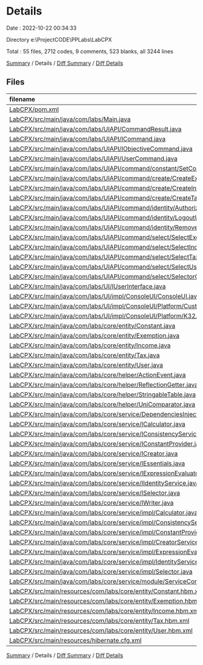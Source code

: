 # Details

Date : 2022-10-22 00:34:33

Directory e:\\ProjectCODE\\PPLabs\\LabCPX

Total : 55 files,  2712 codes, 9 comments, 523 blanks, all 3244 lines

[Summary](results.md) / Details / [Diff Summary](diff.md) / [Diff Details](diff-details.md)

## Files
| filename | language | code | comment | blank | total |
| :--- | :--- | ---: | ---: | ---: | ---: |
| [LabCPX/pom.xml](/LabCPX/pom.xml) | XML | 125 | 4 | 7 | 136 |
| [LabCPX/src/main/java/com/labs/Main.java](/LabCPX/src/main/java/com/labs/Main.java) | Java | 13 | 0 | 3 | 16 |
| [LabCPX/src/main/java/com/labs/UIAPI/CommandResult.java](/LabCPX/src/main/java/com/labs/UIAPI/CommandResult.java) | Java | 11 | 0 | 2 | 13 |
| [LabCPX/src/main/java/com/labs/UIAPI/ICommand.java](/LabCPX/src/main/java/com/labs/UIAPI/ICommand.java) | Java | 4 | 0 | 2 | 6 |
| [LabCPX/src/main/java/com/labs/UIAPI/IObjectiveCommand.java](/LabCPX/src/main/java/com/labs/UIAPI/IObjectiveCommand.java) | Java | 4 | 0 | 2 | 6 |
| [LabCPX/src/main/java/com/labs/UIAPI/UserCommand.java](/LabCPX/src/main/java/com/labs/UIAPI/UserCommand.java) | Java | 26 | 0 | 6 | 32 |
| [LabCPX/src/main/java/com/labs/UIAPI/command/constant/SetConstantCommand.java](/LabCPX/src/main/java/com/labs/UIAPI/command/constant/SetConstantCommand.java) | Java | 25 | 0 | 7 | 32 |
| [LabCPX/src/main/java/com/labs/UIAPI/command/create/CreateExemptionCommand.java](/LabCPX/src/main/java/com/labs/UIAPI/command/create/CreateExemptionCommand.java) | Java | 25 | 0 | 8 | 33 |
| [LabCPX/src/main/java/com/labs/UIAPI/command/create/CreateIncomeCommand.java](/LabCPX/src/main/java/com/labs/UIAPI/command/create/CreateIncomeCommand.java) | Java | 29 | 0 | 7 | 36 |
| [LabCPX/src/main/java/com/labs/UIAPI/command/create/CreateTaxCommand.java](/LabCPX/src/main/java/com/labs/UIAPI/command/create/CreateTaxCommand.java) | Java | 29 | 0 | 8 | 37 |
| [LabCPX/src/main/java/com/labs/UIAPI/command/identity/AuthorizeUserCommand.java](/LabCPX/src/main/java/com/labs/UIAPI/command/identity/AuthorizeUserCommand.java) | Java | 28 | 0 | 6 | 34 |
| [LabCPX/src/main/java/com/labs/UIAPI/command/identity/LogoutUserCommand.java](/LabCPX/src/main/java/com/labs/UIAPI/command/identity/LogoutUserCommand.java) | Java | 29 | 0 | 4 | 33 |
| [LabCPX/src/main/java/com/labs/UIAPI/command/identity/RemoveUserCommand.java](/LabCPX/src/main/java/com/labs/UIAPI/command/identity/RemoveUserCommand.java) | Java | 25 | 0 | 7 | 32 |
| [LabCPX/src/main/java/com/labs/UIAPI/command/select/SelectExemptionCommand.java](/LabCPX/src/main/java/com/labs/UIAPI/command/select/SelectExemptionCommand.java) | Java | 37 | 0 | 9 | 46 |
| [LabCPX/src/main/java/com/labs/UIAPI/command/select/SelectIncomeCommand.java](/LabCPX/src/main/java/com/labs/UIAPI/command/select/SelectIncomeCommand.java) | Java | 45 | 0 | 11 | 56 |
| [LabCPX/src/main/java/com/labs/UIAPI/command/select/SelectTaxCommand.java](/LabCPX/src/main/java/com/labs/UIAPI/command/select/SelectTaxCommand.java) | Java | 37 | 0 | 9 | 46 |
| [LabCPX/src/main/java/com/labs/UIAPI/command/select/SelectUserCommand.java](/LabCPX/src/main/java/com/labs/UIAPI/command/select/SelectUserCommand.java) | Java | 37 | 0 | 9 | 46 |
| [LabCPX/src/main/java/com/labs/UIAPI/command/select/SelectorConfiguration.java](/LabCPX/src/main/java/com/labs/UIAPI/command/select/SelectorConfiguration.java) | Java | 19 | 0 | 4 | 23 |
| [LabCPX/src/main/java/com/labs/UI/IUserInterface.java](/LabCPX/src/main/java/com/labs/UI/IUserInterface.java) | Java | 5 | 0 | 2 | 7 |
| [LabCPX/src/main/java/com/labs/UI/impl/СonsoleUI/ConsoleUI.java](/LabCPX/src/main/java/com/labs/UI/impl/%D0%A1onsoleUI/ConsoleUI.java) | Java | 458 | 5 | 62 | 525 |
| [LabCPX/src/main/java/com/labs/UI/impl/СonsoleUI/Platform/Customization.java](/LabCPX/src/main/java/com/labs/UI/impl/%D0%A1onsoleUI/Platform/Customization.java) | Java | 46 | 0 | 13 | 59 |
| [LabCPX/src/main/java/com/labs/UI/impl/СonsoleUI/Platform/K32.java](/LabCPX/src/main/java/com/labs/UI/impl/%D0%A1onsoleUI/Platform/K32.java) | Java | 7 | 0 | 2 | 9 |
| [LabCPX/src/main/java/com/labs/core/entity/Constant.java](/LabCPX/src/main/java/com/labs/core/entity/Constant.java) | Java | 17 | 0 | 3 | 20 |
| [LabCPX/src/main/java/com/labs/core/entity/Exemption.java](/LabCPX/src/main/java/com/labs/core/entity/Exemption.java) | Java | 28 | 0 | 6 | 34 |
| [LabCPX/src/main/java/com/labs/core/entity/Income.java](/LabCPX/src/main/java/com/labs/core/entity/Income.java) | Java | 61 | 0 | 14 | 75 |
| [LabCPX/src/main/java/com/labs/core/entity/Tax.java](/LabCPX/src/main/java/com/labs/core/entity/Tax.java) | Java | 50 | 0 | 10 | 60 |
| [LabCPX/src/main/java/com/labs/core/entity/User.java](/LabCPX/src/main/java/com/labs/core/entity/User.java) | Java | 68 | 0 | 20 | 88 |
| [LabCPX/src/main/java/com/labs/core/helper/ActionEvent.java](/LabCPX/src/main/java/com/labs/core/helper/ActionEvent.java) | Java | 18 | 0 | 6 | 24 |
| [LabCPX/src/main/java/com/labs/core/helper/ReflectionGetter.java](/LabCPX/src/main/java/com/labs/core/helper/ReflectionGetter.java) | Java | 56 | 0 | 11 | 67 |
| [LabCPX/src/main/java/com/labs/core/helper/StringableTable.java](/LabCPX/src/main/java/com/labs/core/helper/StringableTable.java) | Java | 123 | 0 | 24 | 147 |
| [LabCPX/src/main/java/com/labs/core/helper/UniComparator.java](/LabCPX/src/main/java/com/labs/core/helper/UniComparator.java) | Java | 31 | 0 | 9 | 40 |
| [LabCPX/src/main/java/com/labs/core/service/DependenciesInjector.java](/LabCPX/src/main/java/com/labs/core/service/DependenciesInjector.java) | Java | 16 | 0 | 5 | 21 |
| [LabCPX/src/main/java/com/labs/core/service/ICalculator.java](/LabCPX/src/main/java/com/labs/core/service/ICalculator.java) | Java | 12 | 0 | 3 | 15 |
| [LabCPX/src/main/java/com/labs/core/service/IConsistencyService.java](/LabCPX/src/main/java/com/labs/core/service/IConsistencyService.java) | Java | 13 | 0 | 2 | 15 |
| [LabCPX/src/main/java/com/labs/core/service/IConstantProvider.java](/LabCPX/src/main/java/com/labs/core/service/IConstantProvider.java) | Java | 9 | 0 | 3 | 12 |
| [LabCPX/src/main/java/com/labs/core/service/ICreator.java](/LabCPX/src/main/java/com/labs/core/service/ICreator.java) | Java | 11 | 0 | 3 | 14 |
| [LabCPX/src/main/java/com/labs/core/service/IEssentials.java](/LabCPX/src/main/java/com/labs/core/service/IEssentials.java) | Java | 5 | 0 | 2 | 7 |
| [LabCPX/src/main/java/com/labs/core/service/IExpressionEvaluator.java](/LabCPX/src/main/java/com/labs/core/service/IExpressionEvaluator.java) | Java | 9 | 0 | 3 | 12 |
| [LabCPX/src/main/java/com/labs/core/service/IIdentityService.java](/LabCPX/src/main/java/com/labs/core/service/IIdentityService.java) | Java | 15 | 0 | 2 | 17 |
| [LabCPX/src/main/java/com/labs/core/service/ISelector.java](/LabCPX/src/main/java/com/labs/core/service/ISelector.java) | Java | 20 | 0 | 2 | 22 |
| [LabCPX/src/main/java/com/labs/core/service/IWriter.java](/LabCPX/src/main/java/com/labs/core/service/IWriter.java) | Java | 6 | 0 | 2 | 8 |
| [LabCPX/src/main/java/com/labs/core/service/impl/Calculator.java](/LabCPX/src/main/java/com/labs/core/service/impl/Calculator.java) | Java | 74 | 0 | 13 | 87 |
| [LabCPX/src/main/java/com/labs/core/service/impl/ConsistencyService.java](/LabCPX/src/main/java/com/labs/core/service/impl/ConsistencyService.java) | Java | 158 | 0 | 21 | 179 |
| [LabCPX/src/main/java/com/labs/core/service/impl/ConstantProvider.java](/LabCPX/src/main/java/com/labs/core/service/impl/ConstantProvider.java) | Java | 78 | 0 | 11 | 89 |
| [LabCPX/src/main/java/com/labs/core/service/impl/CreatorService.java](/LabCPX/src/main/java/com/labs/core/service/impl/CreatorService.java) | Java | 69 | 0 | 12 | 81 |
| [LabCPX/src/main/java/com/labs/core/service/impl/ExpressionEvaluator.java](/LabCPX/src/main/java/com/labs/core/service/impl/ExpressionEvaluator.java) | Java | 95 | 0 | 13 | 108 |
| [LabCPX/src/main/java/com/labs/core/service/impl/IdentityService.java](/LabCPX/src/main/java/com/labs/core/service/impl/IdentityService.java) | Java | 108 | 0 | 22 | 130 |
| [LabCPX/src/main/java/com/labs/core/service/impl/Selector.java](/LabCPX/src/main/java/com/labs/core/service/impl/Selector.java) | Java | 373 | 0 | 101 | 474 |
| [LabCPX/src/main/java/com/labs/core/service/module/ServiceConfigModule.java](/LabCPX/src/main/java/com/labs/core/service/module/ServiceConfigModule.java) | Java | 29 | 0 | 4 | 33 |
| [LabCPX/src/main/resources/com/labs/core/entity/Constant.hbm.xml](/LabCPX/src/main/resources/com/labs/core/entity/Constant.hbm.xml) | XML | 10 | 0 | 0 | 10 |
| [LabCPX/src/main/resources/com/labs/core/entity/Exemption.hbm.xml](/LabCPX/src/main/resources/com/labs/core/entity/Exemption.hbm.xml) | XML | 13 | 0 | 1 | 14 |
| [LabCPX/src/main/resources/com/labs/core/entity/Income.hbm.xml](/LabCPX/src/main/resources/com/labs/core/entity/Income.hbm.xml) | XML | 18 | 0 | 1 | 19 |
| [LabCPX/src/main/resources/com/labs/core/entity/Tax.hbm.xml](/LabCPX/src/main/resources/com/labs/core/entity/Tax.hbm.xml) | XML | 16 | 0 | 1 | 17 |
| [LabCPX/src/main/resources/com/labs/core/entity/User.hbm.xml](/LabCPX/src/main/resources/com/labs/core/entity/User.hbm.xml) | XML | 21 | 0 | 2 | 23 |
| [LabCPX/src/main/resources/hibernate.cfg.xml](/LabCPX/src/main/resources/hibernate.cfg.xml) | XML | 18 | 0 | 1 | 19 |

[Summary](results.md) / Details / [Diff Summary](diff.md) / [Diff Details](diff-details.md)